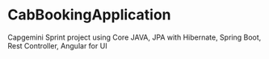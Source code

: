 # CabBookingApplication
Capgemini Sprint project using Core JAVA, JPA with Hibernate, Spring Boot, Rest Controller, Angular for UI

